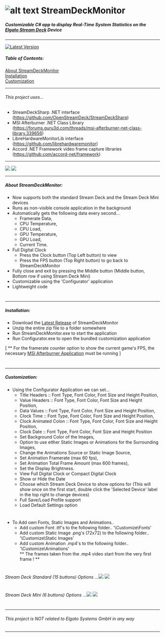 #  ![alt text](https://i.imgur.com/qPAlSRq.png "StreamDeckMonitor") StreamDeckMonitor
  
##### Customizable C# app to display Real-Time System Statistics on the  [Elgato Stream Deck](https://www.elgato.com/en/gaming/stream-deck) Device
---

[![Latest Version](https://img.shields.io/github/release/SmokeyMcBong/StreamDeckMonitor.svg)](https://github.com/SmokeyMcBong/StreamDeckMonitor/releases) 

##### Table of Contents:
[About StreamDeckMonitor](https://github.com/SmokeyMcBong/StreamDeckMonitor#about-streamdeckmonitor)  
[Installation](https://github.com/SmokeyMcBong/StreamDeckMonitor#installation)  
[Customization](https://github.com/SmokeyMcBong/StreamDeckMonitor#customization)  

---

###### This project uses...
* StreamDeckSharp .NET interface (https://github.com/OpenStreamDeck/StreamDeckSharp)  
* MSI Afterburner .NET Class Library (https://forums.guru3d.com/threads/msi-afterburner-net-class-library.339656) 
* LibreHardwareMonitorLib interface (https://github.com/librehardwaremonitor)
* Accord .NET Framework video frame capture libraries (https://github.com/accord-net/framework)
---

  ![](https://i.imgur.com/vl4t6N8.gif) ![](https://i.imgur.com/obFUxFh.gif) 
 
---

##### About StreamDeckMonitor:
- Now supports both the standard Stream Deck and the Stream Deck Mini devices
- Runs as non-visible console application in the background
- Automatically gets the following data every second...  
    * Framerate Data,    
    * CPU Temperature,   
    * CPU Load,   
    * GPU Temperature,   
    * GPU Load,  
    * Current Time.   
- Full Digital Clock 
  - Press the Clock button (Top Left button) to view
  - Press the FPS button (Top Right button) to go back to StreamDeckMonitor
- Fully close and exit by pressing the Middle button (Middle button, Bottom row if using Stream Deck Mini)
- Customizable using the 'Configurator' application
- Lightweight code
#


---


##### Installation:
- Download the [Latest Release](https://github.com/SmokeyMcBong/StreamDeckMonitor/releases) of StreamDeckMonitor
- Unzip the entire zip file to a folder somewhere
- Run StreamDeckMonitor.exe to start the application
- Run Configurator.exe to open the bundled customization application
 
[ ** For the framerate counter option to show the current game's FPS, the necessary [MSI Afterburner Application](https://www.guru3d.com/files-details/msi-afterburner-beta-download.html) must be running ]
#
---


##### Customization:
- Using the Configurator Application we can set...
    * Title Headers :: Font Type, Font Color, Font Size and Height Position,
    * Value Headers :: Font Type, Font Color, Font Size and Height Position,
    * Data Values :: Font Type, Font Color, Font Size and Height Position,
    * Clock Time :: Font Type, Font Color, Font Size and Height Position,
    * Clock Animated Colon :: Font Type, Font Color, Font Size and Height Position,
    * Clock Date :: Font Type, Font Color, Font Size and Height Position
    * Set Background Color of the Images,
    * Option to use either Static Images or Animations for the Surrounding Images,
    * Change the Animations Source or Static Image Source,
    * Set Animation Framerate (max 60 fps),
    * Set Animation Total Frame Amount (max 600 frames),
    * Set the Display Brightness.
    * View Full Digital Clock or Compact Digital Clock
    * Show or Hide the Date
    * Choose which Stream Deck Device to show options for (This will show once on the first start, double click the 'Selected Device' label in the top right to change devices)
    * Full Save/Load Profile support
    * Load Default Settings option
#
- To Add own Fonts, Static Images and Animations..
    * Add custom Font .ttf's to the following folder.. '\Customize\Fonts'
    * Add custom Static Image .png's (72x72) to the following folder.. '\Customize\Static Images'
    * Add custom Animation .mp4's to the following folder.. '\Customize\Animations'  
    ** The frames taken from the .mp4 video start from the very first frame ! **
#
#
######  Stream Deck Standard (15 buttons) Options ...![](https://i.imgur.com/ezUu0dN.png) ![](https://i.imgur.com/JVLqmBH.png) 
#

######  Stream Deck Mini (6 buttons) Options ...![](https://i.imgur.com/YCkBNDo.png) ![](https://i.imgur.com/aQXFmbA.png) 
#


#
#
#
---
###### This project is NOT related to *Elgato Systems GmbH* in any way
---
 

